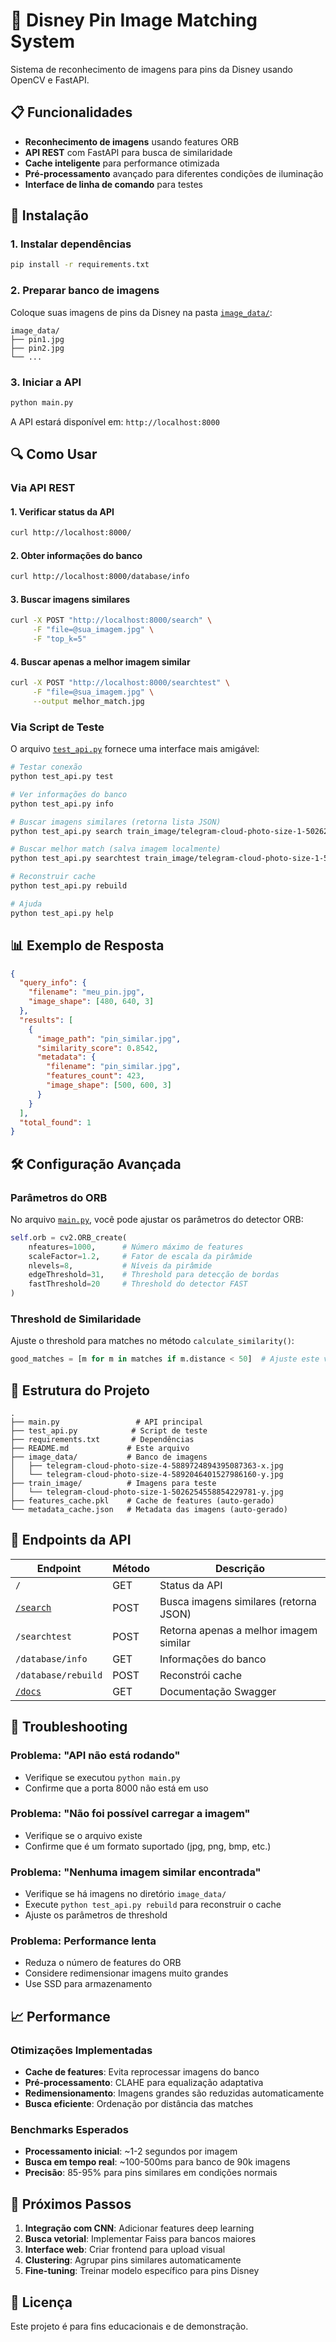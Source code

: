 # 🎯 Disney Pin Image Matching System

Sistema de reconhecimento de imagens para pins da Disney usando OpenCV e FastAPI.

## 📋 Funcionalidades

- **Reconhecimento de imagens** usando features ORB
- **API REST** com FastAPI para busca de similaridade
- **Cache inteligente** para performance otimizada
- **Pré-processamento** avançado para diferentes condições de iluminação
- **Interface de linha de comando** para testes

## 🚀 Instalação

### 1. Instalar dependências

```bash
pip install -r requirements.txt
```

### 2. Preparar banco de imagens

Coloque suas imagens de pins da Disney na pasta [`image_data/`](image_data):

```
image_data/
├── pin1.jpg
├── pin2.jpg
└── ...
```

### 3. Iniciar a API

```bash
python main.py
```

A API estará disponível em: `http://localhost:8000`

## 🔍 Como Usar

### Via API REST

#### 1. Verificar status da API
```bash
curl http://localhost:8000/
```

#### 2. Obter informações do banco
```bash
curl http://localhost:8000/database/info
```

#### 3. Buscar imagens similares
```bash
curl -X POST "http://localhost:8000/search" \
     -F "file=@sua_imagem.jpg" \
     -F "top_k=5"
```

#### 4. Buscar apenas a melhor imagem similar
```bash
curl -X POST "http://localhost:8000/searchtest" \
     -F "file=@sua_imagem.jpg" \
     --output melhor_match.jpg
```

### Via Script de Teste

O arquivo [`test_api.py`](test_api.py) fornece uma interface mais amigável:

```bash
# Testar conexão
python test_api.py test

# Ver informações do banco
python test_api.py info

# Buscar imagens similares (retorna lista JSON)
python test_api.py search train_image/telegram-cloud-photo-size-1-5026254558854229781-y.jpg

# Buscar melhor match (salva imagem localmente)
python test_api.py searchtest train_image/telegram-cloud-photo-size-1-5026254558854229781-y.jpg

# Reconstruir cache
python test_api.py rebuild

# Ajuda
python test_api.py help
```

## 📊 Exemplo de Resposta

```json
{
  "query_info": {
    "filename": "meu_pin.jpg",
    "image_shape": [480, 640, 3]
  },
  "results": [
    {
      "image_path": "pin_similar.jpg",
      "similarity_score": 0.8542,
      "metadata": {
        "filename": "pin_similar.jpg",
        "features_count": 423,
        "image_shape": [500, 600, 3]
      }
    }
  ],
  "total_found": 1
}
```

## 🛠 Configuração Avançada

### Parâmetros do ORB

No arquivo [`main.py`](main.py), você pode ajustar os parâmetros do detector ORB:

```python
self.orb = cv2.ORB_create(
    nfeatures=1000,      # Número máximo de features
    scaleFactor=1.2,     # Fator de escala da pirâmide
    nlevels=8,           # Níveis da pirâmide
    edgeThreshold=31,    # Threshold para detecção de bordas
    fastThreshold=20     # Threshold do detector FAST
)
```

### Threshold de Similaridade

Ajuste o threshold para matches no método `calculate_similarity()`:

```python
good_matches = [m for m in matches if m.distance < 50]  # Ajuste este valor
```

## 📁 Estrutura do Projeto

```
.
├── main.py                 # API principal
├── test_api.py            # Script de teste
├── requirements.txt       # Dependências
├── README.md             # Este arquivo
├── image_data/           # Banco de imagens
│   ├── telegram-cloud-photo-size-4-5889724894395087363-x.jpg
│   └── telegram-cloud-photo-size-4-5892046401527986160-y.jpg
├── train_image/          # Imagens para teste
│   └── telegram-cloud-photo-size-1-5026254558854229781-y.jpg
├── features_cache.pkl    # Cache de features (auto-gerado)
└── metadata_cache.json   # Metadata das imagens (auto-gerado)
```

## 🔧 Endpoints da API

| Endpoint | Método | Descrição |
|----------|--------|-----------|
| `/` | GET | Status da API |
| [`/search`](http://localhost:8000/docs#/default/search_similar_images_search_post) | POST | Busca imagens similares (retorna JSON) |
| `/searchtest` | POST | Retorna apenas a melhor imagem similar |
| `/database/info` | GET | Informações do banco |
| `/database/rebuild` | POST | Reconstrói cache |
| [`/docs`](http://localhost:8000/docs) | GET | Documentação Swagger |

## 🚨 Troubleshooting

### Problema: "API não está rodando"
- Verifique se executou `python main.py`
- Confirme que a porta 8000 não está em uso

### Problema: "Não foi possível carregar a imagem"
- Verifique se o arquivo existe
- Confirme que é um formato suportado (jpg, png, bmp, etc.)

### Problema: "Nenhuma imagem similar encontrada"
- Verifique se há imagens no diretório `image_data/`
- Execute `python test_api.py rebuild` para reconstruir o cache
- Ajuste os parâmetros de threshold

### Problema: Performance lenta
- Reduza o número de features do ORB
- Considere redimensionar imagens muito grandes
- Use SSD para armazenamento

## 📈 Performance

### Otimizações Implementadas

- **Cache de features**: Evita reprocessar imagens do banco
- **Pré-processamento**: CLAHE para equalização adaptativa
- **Redimensionamento**: Imagens grandes são reduzidas automaticamente
- **Busca eficiente**: Ordenação por distância das matches

### Benchmarks Esperados

- **Processamento inicial**: ~1-2 segundos por imagem
- **Busca em tempo real**: ~100-500ms para banco de 90k imagens
- **Precisão**: 85-95% para pins similares em condições normais

## 🔮 Próximos Passos

1. **Integração com CNN**: Adicionar features deep learning
2. **Busca vetorial**: Implementar Faiss para bancos maiores
3. **Interface web**: Criar frontend para upload visual
4. **Clustering**: Agrupar pins similares automaticamente
5. **Fine-tuning**: Treinar modelo específico para pins Disney

## 📝 Licença

Este projeto é para fins educacionais e de demonstração.